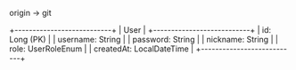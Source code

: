 origin -> git


+---------------------------+
|          User             |
+---------------------------+
| id: Long (PK)             |
| username: String          |
| password: String          |
| nickname: String          |
| role: UserRoleEnum        |
| createdAt: LocalDateTime  |
+---------------------------+



